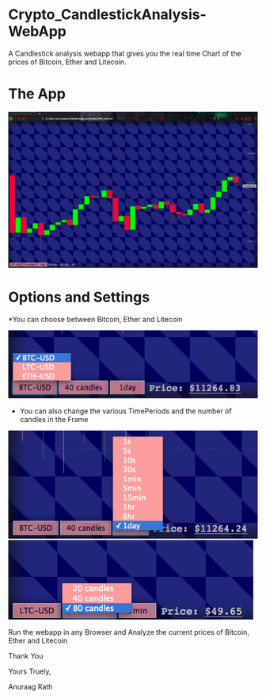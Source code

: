 # Crypto_CandlestickAnalysis-WebApp
A Candlestick analysis webapp that gives you the real time Chart of the prices of Bitcoin, Ether and Litecoin. 

# The App
![webapp](/images/2.png)

# Options and Settings
*You can choose between Bitcoin, Ether and Litecoin

![Cryptos](/images/3.png)

* You can also change the various TimePeriods and the number of candles in the Frame

![Time](/images/4.png)
![candles](/images/5.png)

Run the webapp in any Browser and Analyze the current prices of Bitcoin, Ether and Litecoin

Thank You 

Yours Truely,

Anuraag Rath


